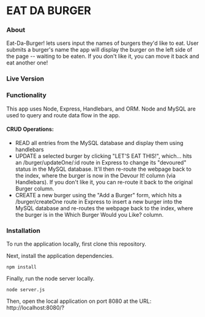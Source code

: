 # EAT DA BURGER

### About
Eat-Da-Burger! lets users input the names of burgers they'd like to eat. User submits a burger's name the app will display the burger on the left side of the page -- waiting to be eaten. If you don't like it, you can move it back and eat another one! 

### Live Version



### Functionality

This app uses Node, Express, Handlebars, and ORM. Node and MySQL are used to query and route data flow in the app.

#### CRUD Operations:

- READ all entries from the MySQL database and display them using handlebars
- UPDATE a selected burger by clicking "LET'S EAT THIS!", which...
hits an /burger/updateOne/:id route in Express to change its "devoured" status in the MySQL database. It'll then re-route the webpage back to the index, where the burger is now in the Devour It! column (via Handlebars). If you don't like it, you can re-route it back to the original Burger column.
- CREATE a new burger using the "Add a Burger" form, which hits a /burger/createOne route in Express to insert a new burger into the MySQL database and re-routes the webpage back to the index, where the burger is in the Which Burger Would you Like? column.

### Installation

To run the application locally, first clone this repository.

Next, install the application dependencies.

`npm install`

Finally, run the node server locally.

`node server.js`

Then, open the local application on port 8080 at the URL: http://localhost:8080/?
